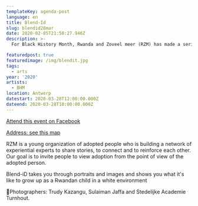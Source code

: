```yaml
---
templateKey: agenda-post
language: en
title: Blend-Id
slug: blendid28mar
date: 2020-02-05T21:50:27.946Z
description: >-
  For Black History Month, Rwanda and Zoveel meer (RZM) has made a series of powerful portraits.

featuredpost: true
featuredimage: /img/blendit.jpg
tags:
  - arts
year: '2020'
artists:
  - BHM
location: Antwerp
datestart: 2020-03-28T12:00:00.000Z
dateend: 2020-03-28T18:00:00.000Z
---
```

[Attend this event on Facebook](https://www.facebook.com/events/1916202505180705/?active_tab=about)

[Address: see this map](https://goo.gl/maps/35ANAdevZTDjM3zE7)


RZM is a young organization of adopted people who is building a network of experiential experts to share stories, to connect and to reinforce each other.
Our goal is to invite people to view adoption from the point of view of the adopted person.

Blend-iD takes you through portraits and images and shows you what it's like to grow up as a Rwandan child in a white environment

📸Photographers: Trudy Kazangu, Sulaiman Jaffa and  Stedelijke Academie Turnhout.
